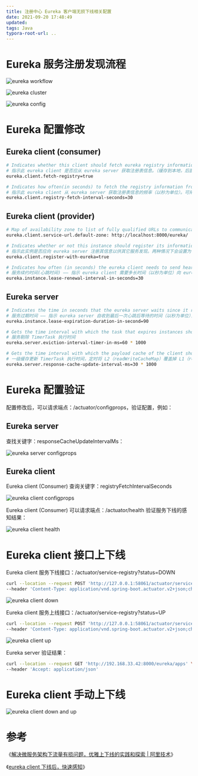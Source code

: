 ```yaml
---
title: 注册中心 Eureka 客户端无损下线相关配置
date: 2021-09-20 17:48:49
updated:
tags: Java
typora-root-url: ..
---
```


# Eureka 服务注册发现流程

![eureka workflow](/img/spring/cloud/eureka-workflow.png)

![eureka cluster](/img/spring/cloud/eureka-cluster.png)

![eureka config](/img/spring/cloud/eureka-config.png)

# Eureka 配置修改

## Eureka client (consumer)

```bash
# Indicates whether this client should fetch eureka registry information from eureka server.
# 指示此 eureka client 是否应从 eureka server 获取注册表信息。（缓存到本地，后面会增量获取）
eureka.client.fetch-registry=true

# Indicates how often(in seconds) to fetch the registry information from the eureka server.
# 指示此 eureka client 从 eureka server 获取注册表信息的频率（以秒为单位）。可用于 eureka client 下线后，快速感知
eureka.client.registry-fetch-interval-seconds=30
```

## Eureka client (provider)

```bash
# Map of availability zone to list of fully qualified URLs to communicate with eureka server. Each value can be a single URL or a comma separated list of alternative locations. Typically the eureka server URLs carry protocol,host,port,context and version information if any. Example: http://ec2-256-156-243-129.compute-1.amazonaws.com:7001/eureka/ The changes are effective at runtime at the next service url refresh cycle as specified by eurekaServiceUrlPollIntervalSeconds.
eureka.client.service-url.default-zone: http://localhost:8000/eureka/

# Indicates whether or not this instance should register its information with eureka server for discovery by others. In some cases, you do not want your instances to be discovered whereas you just want do discover other instances.
# 指示此实例是否应向 eureka server 注册其信息以供其它服务发现。两种情况下会设置为 false：1、您不希望您的实例被发现，而您只想发现其他实例。2、eureka server 以单机模式运行（https://cloud.spring.io/spring-cloud-netflix/reference/html/#spring-cloud-eureka-server-standalone-mode）
eureka.client.register-with-eureka=true

# Indicates how often (in seconds) the eureka client needs to send heartbeats to eureka server to indicate that it is still alive. If the heartbeats are not received for the period specified in leaseExpirationDurationInSeconds, eureka server will remove the instance from its view, there by disallowing traffic to this instance. Note that the instance could still not take traffic if it implements HealthCheckCallback and then decides to make itself unavailable.
# 服务续约时间(心跳时间) —— 指示 eureka client 需要多长时间（以秒为单位）向 eureka server 发送心跳以表明它仍然活着。如果 eureka server 在 lease-expiration-duration-in-second 中指定的时间段内未收到心跳，eureka server 将从其视图中删除该实例，从而限流该实例。请注意，如果实例实现 HealthCheckCallback 然后决定使其自身不可用，则该实例仍然无法获取流量。
eureka.instance.lease-renewal-interval-in-seconds=30
```

## Eureka server

```bash
# Indicates the time in seconds that the eureka server waits since it received the last heartbeat before it can remove this instance from its view and there by disallowing traffic to this instance. Setting this value too long could mean that the traffic could be routed to the instance even though the instance is not alive. Setting this value too small could mean, the instance may be taken out of traffic because of temporary network glitches.This value to be set to atleast higher than the value specified in leaseRenewalIntervalInSeconds.
# 服务过期时间 —— 指示 eureka server 自收到最后一次心跳后等待的时间（以秒为单位），然后才能从其视图中删除此实例，并限流该实例。将此值设置得太长可能意味着即使实例挂了，流量也可以路由到实例。将此值设置得太小可能意味着，由于临时网络故障，eureka server 未及时收到心跳，实例可能会被限流。此值至少要设置为高于 lease-renewal-interval-in-seconds 中指定的值。
eureka.instance.lease-expiration-duration-in-second=90

# Gets the time interval with which the task that expires instances should wake up and run.
# 服务剔除 TimerTask 执行时间
eureka.server.eviction-interval-timer-in-ms=60 * 1000

# Gets the time interval with which the payload cache of the client should be updated.
# 一级缓存更新 TimerTask 执行时间，定时将 L2（readWriteCacheMap）覆盖掉 L1（readOnlyCacheMap）
eureka.server.response-cache-update-interval-ms=30 * 1000
```

# Eureka 配置验证

配置修改后，可以请求端点：/actuator/configprops，验证配置，例如：

## Eureka server

查找关键字：responseCacheUpdateIntervalMs：

![eureka server configprops](/img/spring/cloud/eureka-server-configprops.png)

## Eureka client

Eureka client (Consumer) 查询关键字：registryFetchIntervalSeconds

![eureka client configprops](/img/spring/cloud/eureka-client-configprops.png)

Eureka client (Consumer) 可以请求端点：/actuator/health 验证服务下线的感知结果：

![eureka client health](/img/spring/cloud/eureka-client-health.png)

# Eureka client 接口上下线

Eureka client 服务下线接口：/actuator/service-registry?status=DOWN

```bash
curl --location --request POST 'http://127.0.0.1:58061/actuator/service-registry?status=DOWN' \
--header 'Content-Type: application/vnd.spring-boot.actuator.v2+json;charset=UTF-8'
```

![eureka client down](/img/spring/cloud/eureka-client-down.png)

Eureka client 服务上线接口：/actuator/service-registry?status=UP

```bash
curl --location --request POST 'http://127.0.0.1:58061/actuator/service-registry?status=UP' \
--header 'Content-Type: application/vnd.spring-boot.actuator.v2+json;charset=UTF-8'
```

![eureka client up](/img/spring/cloud/eureka-client-up.png)

Eureka server 验证结果：

```bash
curl --location --request GET 'http://192.168.33.42:8000/eureka/apps' \
--header 'Accept: application/json'
```

# Eureka client 手动上下线

![eureka client down and up](/img/spring/cloud/eureka-client-down-and-up.png)

# 参考

《[解决微服务架构下流量有损问题，优雅上下线的实践和探索 | 阿里技术](https://mp.weixin.qq.com/s/eQzy3zvvEokNXYL637LNCg)》

《[eureka client 下线后，快速感知](https://www.cnblogs.com/zhangs1986/p/10529815.html)》

